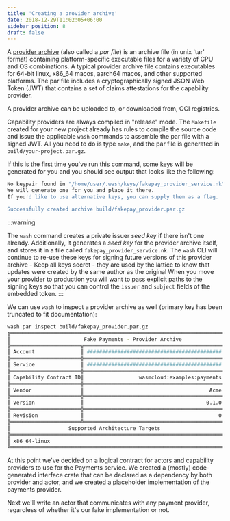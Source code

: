```yaml
---
title: 'Creating a provider archive'
date: 2018-12-29T11:02:05+06:00
sidebar_position: 8
draft: false
---
```


A [provider archive](/docs/0.82/reference/glossary#provider-archive) (also called a _par file_) is an archive file (in unix 'tar' format) containing platform-specific executable files for a variety of CPU and OS combinations. A typical provider archive file contains executables for 64-bit linux, x86_64 macos, aarch64 macos, and other supported platforms. The par file includes a cryptographically signed JSON Web Token (JWT) that contains a set of claims attestations for the capability provider.

A provider archive can be uploaded to, or downloaded from, OCI registries.

Capability providers are always compiled in "release" mode. The `Makefile` created for your new project already has rules to compile the source code and issue the applicable `wash` commands to assemble the par file with a signed JWT. All you need to do is type `make`, and the par file is generated in `build/your-project.par.gz`.

If this is the first time you've run this command, some keys will be generated for you and you should see output that looks like the following:

```bash
No keypair found in "/home/user/.wash/keys/fakepay_provider_service.nk".
We will generate one for you and place it there.
If you'd like to use alternative keys, you can supply them as a flag.

Successfully created archive build/fakepay_provider.par.gz
```

:::warning

The `wash` command creates a private issuer _seed key_ if there isn't one already. Additionally, it generates a _seed key_ for the provider archive itself, and stores it in a file called `fakepay_provider_service.nk`. The `wash` CLI will continue to re-use these keys for signing future versions of this provider archive - Keep all keys secret - they are used by the lattice to know that updates were created by the same author as the original When you move your provider to production you will want to pass explicit paths to the signing keys so that you can control the `issuer` and `subject` fields of the embedded token.
:::

We can use `wash` to inspect a provider archive as well (primary key has been truncated to fit documentation):

```bash
wash par inspect build/fakepay_provider.par.gz
╔══════════════════════════════════════════════════════════════════════╗
║                        Fake Payments - Provider Archive              ║
╠═══════════════════════╦══════════════════════════════════════════════╣
║ Account               ║ ############################################ ║
╠═══════════════════════╬══════════════════════════════════════════════╣
║ Service               ║ ############################################ ║
╠═══════════════════════╬══════════════════════════════════════════════╣
║ Capability Contract ID║                  wasmcloud:examples:payments ║
╠═══════════════════════╬══════════════════════════════════════════════╣
║ Vendor                ║                                         Acme ║
╠═══════════════════════╬══════════════════════════════════════════════╣
║ Version               ║                                        0.1.0 ║
╠═══════════════════════╬══════════════════════════════════════════════╣
║ Revision              ║                                            0 ║
╠═══════════════════════╩══════════════════════════════════════════════╣
║                   Supported Architecture Targets                     ║
╠══════════════════════════════════════════════════════════════════════╣
║ x86_64-linux                                                         ║
╚══════════════════════════════════════════════════════════════════════╝
```

At this point we've decided on a logical contract for actors and capability providers to use for the Payments service. We created a (mostly) code-generated interface crate that can be declared as a dependency by both provider and actor, and we created a placeholder implementation of the payments provider.

Next we'll write an actor that communicates with any payment provider, regardless of whether it's our fake implementation or not.
